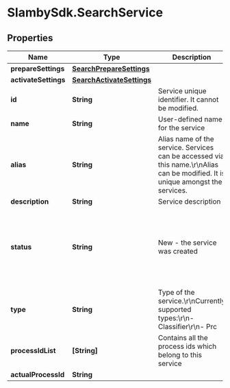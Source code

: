 # SlambySdk.SearchService

## Properties
Name | Type | Description | Notes
------------ | ------------- | ------------- | -------------
**prepareSettings** | [**SearchPrepareSettings**](SearchPrepareSettings.md) |  | [optional] 
**activateSettings** | [**SearchActivateSettings**](SearchActivateSettings.md) |  | [optional] 
**id** | **String** | Service unique identifier. It cannot be modified. | [optional] 
**name** | **String** | User-defined name for the service | 
**alias** | **String** | Alias name of the service. Services can be accessed via this name.\r\nAlias can be modified. It is unique amongst the services. | [optional] 
**description** | **String** | Service description | [optional] 
**status** | **String** | New - the service was created | \r\nBusy - the service is working on something (e.g.: during the Prepare) | \r\nPrepared - the service was prepared so you can activate it to use | \r\nActive - the service so you can use it | [optional] 
**type** | **String** | Type of the service.\r\nCurrently supported types:\r\n- Classifier\r\n- Prc | 
**processIdList** | **[String]** | Contains all the process ids which belong to this service | [optional] 
**actualProcessId** | **String** |  | [optional] 



